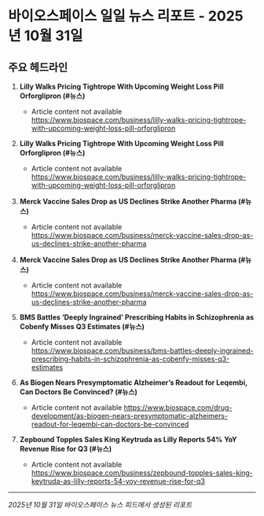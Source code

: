 # 바이오스페이스 일일 뉴스 리포트 - 2025년 10월 31일


## 주요 헤드라인

1. **Lilly Walks Pricing Tightrope With Upcoming Weight Loss Pill Orforglipron (#뉴스)**
   - Article content not available
   <https://www.biospace.com/business/lilly-walks-pricing-tightrope-with-upcoming-weight-loss-pill-orforglipron>

2. **Lilly Walks Pricing Tightrope With Upcoming Weight Loss Pill Orforglipron (#뉴스)**
   - Article content not available
   <https://www.biospace.com/business/lilly-walks-pricing-tightrope-with-upcoming-weight-loss-pill-orforglipron>

3. **Merck Vaccine Sales Drop as US Declines Strike Another Pharma (#뉴스)**
   - Article content not available
   <https://www.biospace.com/business/merck-vaccine-sales-drop-as-us-declines-strike-another-pharma>

4. **Merck Vaccine Sales Drop as US Declines Strike Another Pharma (#뉴스)**
   - Article content not available
   <https://www.biospace.com/business/merck-vaccine-sales-drop-as-us-declines-strike-another-pharma>

5. **BMS Battles ‘Deeply Ingrained’ Prescribing Habits in Schizophrenia as Cobenfy Misses Q3 Estimates (#뉴스)**
   - Article content not available
   <https://www.biospace.com/business/bms-battles-deeply-ingrained-prescribing-habits-in-schizophrenia-as-cobenfy-misses-q3-estimates>

6. **As Biogen Nears Presymptomatic Alzheimer’s Readout for Leqembi, Can Doctors Be Convinced? (#뉴스)**
   - Article content not available
   <https://www.biospace.com/drug-development/as-biogen-nears-presymptomatic-alzheimers-readout-for-leqembi-can-doctors-be-convinced>

7. **Zepbound Topples Sales King Keytruda as Lilly Reports 54% YoY Revenue Rise for Q3 (#뉴스)**
   - Article content not available
   <https://www.biospace.com/business/zepbound-topples-sales-king-keytruda-as-lilly-reports-54-yoy-revenue-rise-for-q3>


---
*2025년 10월 31일 바이오스페이스 뉴스 피드에서 생성된 리포트*